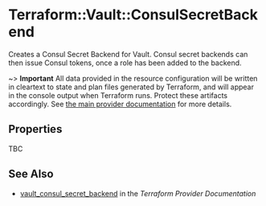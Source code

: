 # Terraform::Vault::ConsulSecretBackend

Creates a Consul Secret Backend for Vault. Consul secret backends can then issue Consul tokens, once a role has been added to the backend.

~> **Important** All data provided in the resource configuration will be
written in cleartext to state and plan files generated by Terraform, and
will appear in the console output when Terraform runs. Protect these
artifacts accordingly. See
[the main provider documentation](../index.html)
for more details.

## Properties

TBC

## See Also

* [vault_consul_secret_backend](https://www.terraform.io/docs/providers/vault/r/consul_secret_backend.html) in the _Terraform Provider Documentation_